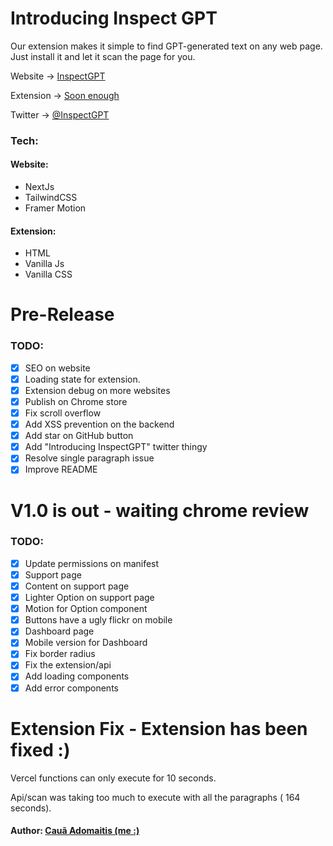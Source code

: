 # Introducing Inspect GPT

Our extension makes it simple to find GPT-generated text on any web page. Just install it and let it scan the page for you.

Website → [ InspectGPT ](https://inspectgpt.com)

Extension → [ Soon enough ](https://inspectgpt.com)

Twitter → [ @InspectGPT ](https://twitter.com/inspectgpt)

### Tech:

#### Website:

- NextJs
- TailwindCSS
- Framer Motion

#### Extension:

- HTML
- Vanilla Js
- Vanilla CSS

# Pre-Release

### TODO:

- [x] SEO on website
- [x] Loading state for extension.
- [x] Extension debug on more websites
- [x] Publish on Chrome store
- [x] Fix scroll overflow
- [x] Add XSS prevention on the backend
- [x] Add star on GitHub button
- [x] Add "Introducing InspectGPT" twitter thingy
- [x] Resolve single paragraph issue
- [x] Improve README

# V1.0 is out - waiting chrome review

### TODO:

- [x] Update permissions on manifest
- [x] Support page
- [x] Content on support page
- [x] Lighter Option on support page
- [x] Motion for Option component
- [x] Buttons have a ugly flickr on mobile
- [x] Dashboard page
- [x] Mobile version for Dashboard
- [x] Fix border radius
- [x] Fix the extension/api
- [x] Add loading components
- [x] Add error components

# Extension Fix - Extension has been fixed :)

Vercel functions can only execute for 10 seconds.

Api/scan was taking too much to execute with all the paragraphs ( 164 seconds).

#### Author: [ Cauã Adomaitis (me :) ](https://github.com/adomaitisc)
